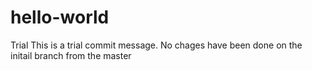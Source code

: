 # hello-world
Trial
This is a trial commit message. No chages have been done on the initail branch from the master
